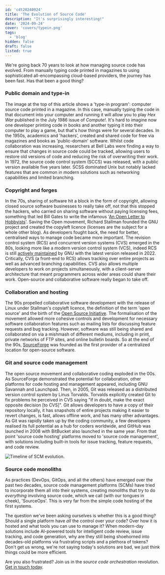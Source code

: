 ```yaml
---
id: 'cdt20240924'
title: 'The Evolution of Source Code'
description: "It's surprisingly interesting!"
date: '2024-09-24'
cover: 'covers/typein.png'
tags:
  - 'blog'
hidden: false
draft: false
listed: true
---
```


We're going back 70 years to look at how managing source code has evolved.
From manually typing code printed in magazines to using sophisticated all-encompassing cloud-based providers, the journey has been fast.
Has that been a good thing?

### Public domain and type-in

The image at the top of this article shows a 'type-in program': computer source code printed in a magazine.
In this case, manually typing the code in that document into your computer and running it will allow you to play <i>Hex War</i> published in the July 1986 issue of <i>Compute!</i>.
It's hard to imagine now one developer printing code in books and another typing it into their computer to play a game, but that's how things were for several decades.
In the 1950s, academics and 'hackers', created and shared code for free via magazines and books as 'public-domain' software.
Whilst code collaboration was increasing, researchers at Bell Labs were finding a way to ensure that changes in source code could be tracked, allowing users to restore old versions of code and reducing the risk of overwriting their work.
In 1972, the source code control system (SCCS) was released, with a public version available five years later.
SCSS dominated Unix but notably lacked features that are common in modern solutions such as networking capabilities and limited branching.

### Copyright and forges

In the 70s, sharing of software hit a block in the form of copyright, allowing closed source software businesses to really take off, not that this stopped the hackers, who carried on sharing software without paying licensing fees, something that led Bill Gates to write the infamous '[An Open Letter to Hobbyists](https://upload.wikimedia.org/wikipedia/commons/f/f9/Bill_Gates_Letter_to_Hobbyists_ocr.pdf)'.
Saving the Open movement, Richard Stallman founded the GNU project and created the copyleft licence (licenses are the subject for a whole other blog).
As developers fought back, the need for better, centralised ways to manage code became more important.
The revision control system (RCS) and concurrent version systems (CVS) emerged in the 80s, looking more like a modern version control system (VCS), indeed RCS is still [actively maintained](https://www.gnu.org/software/rcs/rcs.html) by GNU with the latest version released in 2022.
Critically, CVS (a front-end to RCS) allows tracking over entire projects as well as advanced branching capabilities.
CVS also allows multiple developers to work on projects simultaneously, with a client-server architecture that meant programmers across wider areas could share their work.
Open-source and collaborative software really began to take off.

### Collaboration and hosting

The 90s propelled collaborative software development with the release of Linux under Stallman's copyleft licence, the definition of the term 'open source' and the birth of the [Open Source Initiative](https://opensource.org/).
The formalisation of the movement allowed more cohesive controls and development for necessary software collaboration features such as mailing lists for discussing feature requests and bug tracking.
However, software was still being shared and collaborated on via a mishmash of different mediums, including in print, private networks of FTP sites, and online bulletin boards.
So at the end of the 90s, [SourceForge](https://sourceforge.net/) was founded as the first provider of a centralized location for open-source software.

### Git and source code management

The open source movement and collaborative coding exploded in the 00s.
As SourceForge demonstrated the potential for collaboration, other platforms for code hosting and management appeared, including GNU Savannah and Launchpad.
Then, in 2005, Git was released as a distributed version control system by Linus Torvalds.
Torvalds explicitly created Git to fix problems he perceived in CVS saying "if in doubt, make the exact opposite decision [to CVS]".
Git allows developers to have a copy of their repository locally, it has snapshots of entire projects making it easier to revert changes, is fast, allows offline work, and has many other advantages.
As Git was rapidly taken up by the coding community, a few developers realised its full potential as a hub for coders worldwide, and GitHub was launched in 2008 with BitBucket also launched in the same year.
From that point 'source code hosting' platforms moved to 'source code management', with solutions including built-in tools for issue tracking, feature requests, and code review.

![Timeline of SCM evolution.](/images/covers/evolution.png)

### Source code monoliths

As practices (DevOps, GitOps, and all the others) have emerged over the past two decades, source code management platforms (SCMs) have tried to incorporate them all into their systems, creating monoliths that try to do _everything_ involving source code, which we call (with our tongues in cheek), 'SourceOps'.
This is very far from the simple code hosting of the first systems.

The question we've been asking ourselves is whether this is a good thing?
Should a single platform have _all_ the control over your code? Over how it is hosted and what tools you can use to manage it?
When modern-day solutions include AI-powered tools for intelligent code review, issue tracking, and code generation, why are they still being shoehorned into decades-old platforms via frustrating scripts and a plethora of tokens?
Don't get us wrong, we're not saying today's solutions are bad, we just think things could be more efficient.

Are you also frustrated?
Join us in the _source code orchestration_ revolution.
<a href="/contact">Get in touch today</a>.
